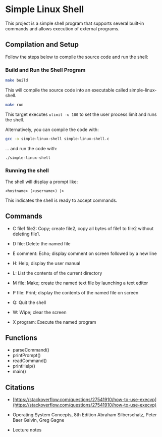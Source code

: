 # Simple Linux Shell

This project is a simple shell program that supports several built-in commands and allows execution of external programs.

## Compilation and Setup

Follow the steps below to compile the source code and run the shell:

### Build and Run the Shell Program

```bash
make build
```

This will compile the source code into an executable called simple-linux-shell.

```bash
make run
```
This target executes `ulimit -u 100` to set the user process limit and runs the shell.

Alternatively, you can compile the code with:
```bash
gcc -o simple-linux-shell simple-linux-shell.c
```

... and run the code with:
```bash
./simple-linux-shell
```

### Running the shell

The shell will display a prompt like:

```
<hostname> (<username>) |>
```

This indicates the shell is ready to accept commands.

## Commands

- C file1 file2: Copy; create file2, copy all bytes of file1 to file2 without deleting file1.

- D file: Delete the named file

- E comment: Echo; display comment on screen followed by a new line

- H: Help; display the user manual

- L: List the contents of the current directory

- M file: Make; create the named text file by launching a text editor

- P file: Print; display the contents of the named file on screen

- Q: Quit the shell

- W: Wipe; clear the screen

- X program: Execute the named program

## Functions

- parseCommand()
- printPrompt()
- readCommand()
- printHelp()
- main()

## Citations

- [https://stackoverflow.com/questions/27541910/how-to-use-execvp](https://stackoverflow.com/questions/27541910/how-to-use-execvp)

- Operating System Concepts, 8th Edition Abraham Silberschatz, Peter Baer Galvin, Greg Gagne

- Lecture notes
